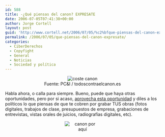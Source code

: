 ```yaml
---
id: 588
title: -¿Qué piensas del canon? EXPRESATE
date: 2006-07-05T07:41:38+00:00
author: Jorge Cortell
layout: post
guid: 'http://www.cortell.net/2006/07/05/%c2%bfque-piensas-del-canon-expresate/'
permalink: /2006/07/05/que-piensas-del-canon-expresate/
categories:
  - CiberDerechos
  - Copyfight
  - General
  - Noticias
  - Sociedad y polí­tica
---
```

<div style="text-align: center">
  <img title="coste canon" alt="coste canon" src="http://www.todoscontraelcanon.es/nocanon/graficos/preciocanon.gif" />
</div>

<div align="center">
  Fuente: PC&I / todoscontraelcanon.es
</div>

Habla ahora, o calla para siempre. Bueno, puede que haya otras oportunidades, pero por si acaso, <a title="Diles lo que piensas" target="_blank" href="http://www.internautas.org/html/3780.html">aprovecha esta oportunidad</a> y diles a los polí­ticos lo que piensas de que te cobren por grabar TUS obras (fotos digitales, trabajos de clase, presupuestos de empresa, grabaciones de entrevistas, vistas orales de juicios, radiografí­as digitales, etc).

<div style="text-align: center">
  <img title="canon por aquí­" alt="canon por aquí­" src="http://www.internautas.org/graficos/anticanon1.jpg" />
</div>